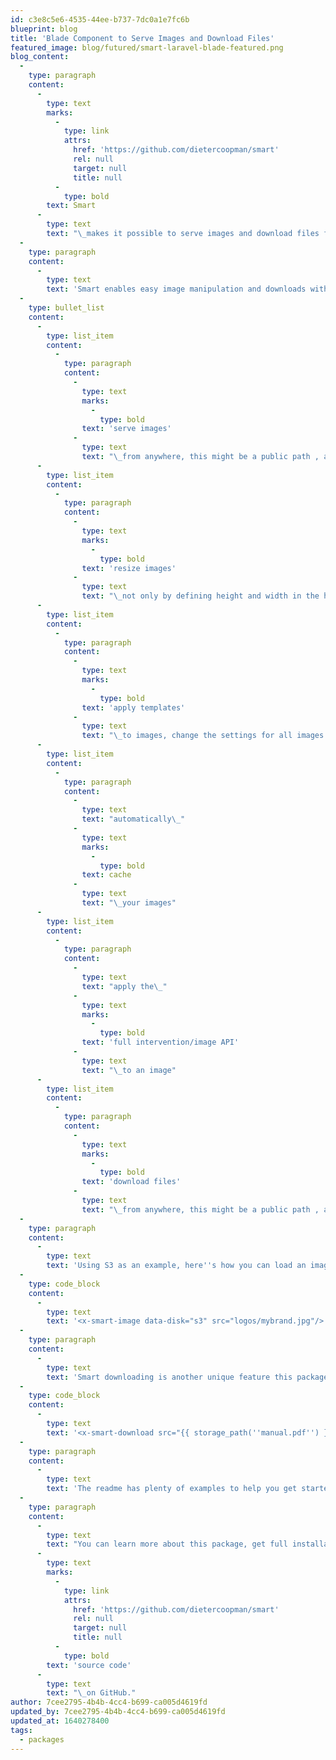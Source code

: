 ```yaml
---
id: c3e8c5e6-4535-44ee-b737-7dc0a1e7fc6b
blueprint: blog
title: 'Blade Component to Serve Images and Download Files'
featured_image: blog/futured/smart-laravel-blade-featured.png
blog_content:
  -
    type: paragraph
    content:
      -
        type: text
        marks:
          -
            type: link
            attrs:
              href: 'https://github.com/dietercoopman/smart'
              rel: null
              target: null
              title: null
          -
            type: bold
        text: Smart
      -
        type: text
        text: "\_makes it possible to serve images and download files from any location, including Laravel disks within a Laravel application. It enables resizing and caching images before sending them to the browser. Templates make it easy to preconfigure your settings to use them all over your site."
  -
    type: paragraph
    content:
      -
        type: text
        text: 'Smart enables easy image manipulation and downloads without any backend code:'
  -
    type: bullet_list
    content:
      -
        type: list_item
        content:
          -
            type: paragraph
            content:
              -
                type: text
                marks:
                  -
                    type: bold
                text: 'serve images'
              -
                type: text
                text: "\_from anywhere, this might be a public path , a private path or a Laravel disk"
      -
        type: list_item
        content:
          -
            type: paragraph
            content:
              -
                type: text
                marks:
                  -
                    type: bold
                text: 'resize images'
              -
                type: text
                text: "\_not only by defining height and width in the html image tag but by really resizing the content that is passed to the browser"
      -
        type: list_item
        content:
          -
            type: paragraph
            content:
              -
                type: text
                marks:
                  -
                    type: bold
                text: 'apply templates'
              -
                type: text
                text: "\_to images, change the settings for all images from one place"
      -
        type: list_item
        content:
          -
            type: paragraph
            content:
              -
                type: text
                text: "automatically\_"
              -
                type: text
                marks:
                  -
                    type: bold
                text: cache
              -
                type: text
                text: "\_your images"
      -
        type: list_item
        content:
          -
            type: paragraph
            content:
              -
                type: text
                text: "apply the\_"
              -
                type: text
                marks:
                  -
                    type: bold
                text: 'full intervention/image API'
              -
                type: text
                text: "\_to an image"
      -
        type: list_item
        content:
          -
            type: paragraph
            content:
              -
                type: text
                marks:
                  -
                    type: bold
                text: 'download files'
              -
                type: text
                text: "\_from anywhere, this might be a public path , a private path or a Laravel disk"
  -
    type: paragraph
    content:
      -
        type: text
        text: 'Using S3 as an example, here''s how you can load an image from an S3 compatible storage disk:'
  -
    type: code_block
    content:
      -
        type: text
        text: '<x-smart-image data-disk="s3" src="logos/mybrand.jpg"/>'
  -
    type: paragraph
    content:
      -
        type: text
        text: 'Smart downloading is another unique feature this package offers, making it possible to download any image or file with a blade component. No need to program the backend portion of the code to provide file streams; this package handles all of that:'
  -
    type: code_block
    content:
      -
        type: text
        text: '<x-smart-download src="{{ storage_path(''manual.pdf'') }}" target="_blank" />'
  -
    type: paragraph
    content:
      -
        type: text
        text: 'The readme has plenty of examples to help you get started with this package. The author also has a video demonstration for those that want hands-on visual examples:'
  -
    type: paragraph
    content:
      -
        type: text
        text: "You can learn more about this package, get full installation instructions, and view the\_"
      -
        type: text
        marks:
          -
            type: link
            attrs:
              href: 'https://github.com/dietercoopman/smart'
              rel: null
              target: null
              title: null
          -
            type: bold
        text: 'source code'
      -
        type: text
        text: "\_on GitHub."
author: 7cee2795-4b4b-4cc4-b699-ca005d4619fd
updated_by: 7cee2795-4b4b-4cc4-b699-ca005d4619fd
updated_at: 1640278400
tags:
  - packages
---
```

